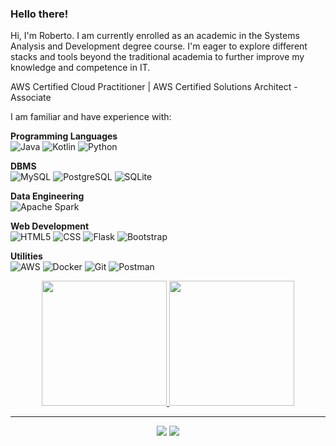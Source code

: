 ### Hello there!

Hi, I'm Roberto. I am currently enrolled as an academic in the Systems Analysis and Development degree course. I'm eager to explore different stacks and tools beyond the traditional academia to further improve my knowledge and competence in IT.

AWS Certified Cloud Practitioner | AWS Certified Solutions Architect - Associate

I am familiar and have experience with:

**Programming Languages**  
![Java](https://img.shields.io/badge/Java-333333?style=flat&logo=openjdk&logoColor=ED8B00)
![Kotlin](https://img.shields.io/badge/Kotlin-333333?&style=flat&logo=kotlin&logoColor=0095D5)
![Python](https://img.shields.io/badge/Python-333333?style=flat&logo=python&logoColor=3776AB)

**DBMS**  
![MySQL](https://img.shields.io/badge/MySQL-333333?style=flat&logo=mysql&logoColor=005C84)
![PostgreSQL](https://img.shields.io/badge/PostgreSQL-333333?style=flat&logo=postgresql&logoColor=316192)
![SQLite](https://img.shields.io/badge/SQLite-333333?style=flat&logo=sqlite&logoColor=07405E)

**Data Engineering**  
![Apache Spark](https://img.shields.io/badge/Apache%20Spark-333333?style=flat&logo=apachespark&logoColor=FDEE21)

**Web Development**  
![HTML5](https://img.shields.io/badge/-HTML5-333333?style=flat&logo=HTML5)
![CSS](https://img.shields.io/badge/-CSS-333333?style=flat&logo=CSS3&logoColor=1572B6)
![Flask](https://img.shields.io/badge/Flask-333333?style=flat&logo=flask&logoColor=white)
![Bootstrap](https://img.shields.io/badge/Bootstrap-333333?style=flat&logo=bootstrap&logoColor=563D7C)

**Utilities**  
![AWS](https://img.shields.io/badge/Amazon_AWS-333333?style=flat&logo=amazon-aws&logoColor=232F3E)
![Docker](https://img.shields.io/badge/Docker-333333.svg?style=flat&logo=docker&logoColor=230db7ed)
![Git](https://img.shields.io/badge/Git-333333.svg?style=flat&logo=git&logoColor=23F05033)
![Postman](https://img.shields.io/badge/Postman-333333?style=flat&logo=postman&logoColor=FF6C37)

<div align="center">
    <a href="https://github.com/anuraghazra/github-readme-stats">
      <img height=200 src="https://github-readme-stats.vercel.app/api?username=robertoljr&show_icons=True&theme=dark&bg_color=00000000"/>
    </a>
    <a href="https://github.com/anuraghazra/convoychat">
      <img height=200 src="https://github-readme-stats.vercel.app/api/top-langs?username=robertoljr&layout=compact&langs_count=8&card_width=320&theme=dark&bg_color=00000000"/>
    </a>
</div>

---

<div align="center">
    <a href = "mailto:gsn.roberto@gmail.com"><img src="https://img.shields.io/badge/Gmail-D14836?style=for-the-badge&logo=gmail&logoColor=white" target="_blank"></a>
    <a href="https://www.linkedin.com/in/robertoljr/" target="_blank"><img src="https://img.shields.io/badge/-LinkedIn-%230077B5?style=for-the-badge&logo=linkedin&logoColor=white" target="_blank"></a>   
</div>
